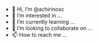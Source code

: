- 👋 Hi, I’m @achirinosc
- 👀 I’m interested in ...
- 🌱 I’m currently learning ...
- 💞️ I’m looking to collaborate on ...
- 📫 How to reach me ...

<!---
achirinosc/achirinosc is a ✨ special ✨ repository because its `README.md` (this file) appears on your GitHub profile.
You can click the Preview link to take a look at your changes.
--->
